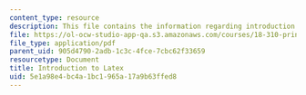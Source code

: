 ```yaml
---
content_type: resource
description: This file contains the information regarding introduction to laTeX.
file: https://ol-ocw-studio-app-qa.s3.amazonaws.com/courses/18-310-principles-of-discrete-applied-mathematics-fall-2013/5e1a98e4bc4a1bc1965a17a9b63ffed8_MIT18_310F13_intro.pdf
file_type: application/pdf
parent_uid: 905d4790-2adb-1c3c-4fce-7cbc62f33659
resourcetype: Document
title: Introduction to Latex
uid: 5e1a98e4-bc4a-1bc1-965a-17a9b63ffed8
---
```


